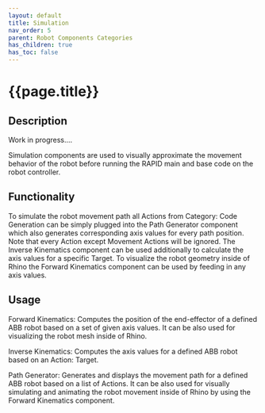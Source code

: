```yaml
---
layout: default
title: Simulation
nav_order: 5
parent: Robot Components Categories
has_children: true
has_toc: false
---
```


# **{{page.title}}**

## **Description**

Work in progress....

Simulation components are used to visually approximate the movement behavior of the robot before running the RAPID main and base code on the robot controller.

## Functionality

To simulate the robot movement path all Actions from Category: Code Generation can be simply plugged into the Path Generator component which also generates corresponding axis values for every path position. Note that every Action except Movement Actions will be ignored. The Inverse Kinematics component can be used additionally to calculate the axis values for a specific Target. To visualize the robot geometry inside of Rhino the Forward Kinematics component can be used by feeding in any axis values.

## **Usage**

Forward Kinematics: Computes the position of the end-effector of a defined ABB robot based on a set of given axis values. It can be also used for visualizing the robot mesh inside of Rhino.

Inverse Kinematics: Computes the axis values for a defined ABB robot based on an Action: Target.

Path Generator: Generates and displays the movement path for a defined ABB robot based on a list of Actions. It can be also used for visually simulating and animating the robot movement inside of Rhino by using the Forward Kinematics component.